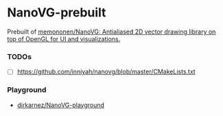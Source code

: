 NanoVG-prebuilt
===============
Prebuilt of [memononen/NanoVG: Antialiased 2D vector drawing library on top of OpenGL for UI and visualizations.](https://github.com/memononen/NanoVG)

### TODOs
- [ ] https://github.com/inniyah/nanovg/blob/master/CMakeLists.txt

### Playground
- [dirkarnez/NanoVG-playground](https://github.com/dirkarnez/NanoVG-playground)
